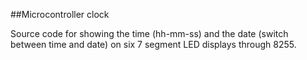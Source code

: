 ##Microcontroller clock

Source code for showing the time (hh-mm-ss) and the date (switch between time and date) on six 7 segment LED displays through 8255.
